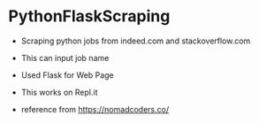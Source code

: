 # PythonFlaskScraping

- Scraping python jobs from indeed.com and stackoverflow.com
- This can input job name
- Used Flask for Web Page
- This works on Repl.it

- reference from https://nomadcoders.co/
